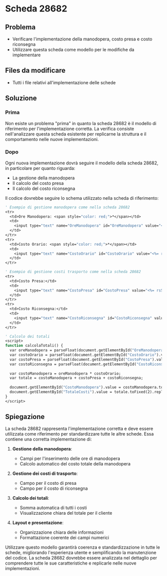 # Scheda 28682

## Problema
- Verificare l'implementazione della manodopera, costo presa e costo riconsegna
- Utilizzare questa scheda come modello per le modifiche da implementare

## Files da modificare
- Tutti i file relativi all'implementazione delle schede

## Soluzione

### Prima
Non esiste un problema "prima" in quanto la scheda 28682 è il modello di riferimento per l'implementazione corretta. La verifica consiste nell'analizzare questa scheda esistente per replicarne la struttura e il comportamento nelle nuove implementazioni.

### Dopo
Ogni nuova implementazione dovrà seguire il modello della scheda 28682, in particolare per quanto riguarda:
- La gestione della manodopera
- Il calcolo del costo presa
- Il calcolo del costo riconsegna

Il codice dovrebbe seguire lo schema utilizzato nella scheda di riferimento:

```vb
' Esempio di gestione manodopera come nella scheda 28682
<tr>
  <td>Ore Manodopera: <span style="color: red;">*</span></td>
  <td>
    <input type="text" name="OreManodopera" id="OreManodopera" value="<%= rsScheda("OreManodopera") %>" required>
  </td>
</tr>
<tr>
  <td>Costo Orario: <span style="color: red;">*</span></td>
  <td>
    <input type="text" name="CostoOrario" id="CostoOrario" value="<%= rsScheda("CostoOrario") %>" required>
  </td>
</tr>

' Esempio di gestione costi trasporto come nella scheda 28682
<tr>
  <td>Costo Presa:</td>
  <td>
    <input type="text" name="CostoPresa" id="CostoPresa" value="<%= rsScheda("CostoPresa") %>">
  </td>
</tr>
<tr>
  <td>Costo Riconsegna:</td>
  <td>
    <input type="text" name="CostoRiconsegna" id="CostoRiconsegna" value="<%= rsScheda("CostoRiconsegna") %>">
  </td>
</tr>

' Calcolo dei totali
<script>
function calcolaTotali() {
  var oreManodopera = parseFloat(document.getElementById("OreManodopera").value.replace(",", ".")) || 0;
  var costoOrario = parseFloat(document.getElementById("CostoOrario").value.replace(",", ".")) || 0;
  var costoPresa = parseFloat(document.getElementById("CostoPresa").value.replace(",", ".")) || 0;
  var costoRiconsegna = parseFloat(document.getElementById("CostoRiconsegna").value.replace(",", ".")) || 0;
  
  var costoManodopera = oreManodopera * costoOrario;
  var totale = costoManodopera + costoPresa + costoRiconsegna;
  
  document.getElementById("CostoManodopera").value = costoManodopera.toFixed(2).replace(".", ",");
  document.getElementById("TotaleCosti").value = totale.toFixed(2).replace(".", ",");
}
</script>
```

## Spiegazione
La scheda 28682 rappresenta l'implementazione corretta e deve essere utilizzata come riferimento per standardizzare tutte le altre schede. Essa contiene una corretta implementazione di:

1. **Gestione della manodopera**:
   - Campi per l'inserimento delle ore di manodopera
   - Calcolo automatico del costo totale della manodopera

2. **Gestione dei costi di trasporto**:
   - Campo per il costo di presa
   - Campo per il costo di riconsegna

3. **Calcolo dei totali**:
   - Somma automatica di tutti i costi
   - Visualizzazione chiara del totale per il cliente

4. **Layout e presentazione**:
   - Organizzazione chiara delle informazioni
   - Formattazione coerente dei campi numerici

Utilizzare questo modello garantirà coerenza e standardizzazione in tutte le schede, migliorando l'esperienza utente e semplificando la manutenzione del codice. La scheda 28682 dovrebbe essere analizzata nel dettaglio per comprendere tutte le sue caratteristiche e replicarle nelle nuove implementazioni.
